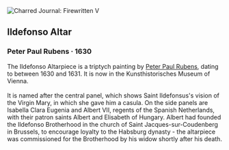 <div class="artwork-of-the-day">
  <div class="container">
    <div class="img-wrapper">
      <img
        src="https://uploads4.wikiart.org/images/peter-paul-rubens/ildefonso-altar.jpg!Large.jpg"
        alt="Charred Journal: Firewritten V" />
    </div>
    <div class="artwork-detail">
      <div class="artwork-origin"> 
        <h2 class="artwork-name">Ildefonso Altar</h2>
        <h3 class="artist">
          Peter Paul Rubens
                    ·  1630
        </h3>
      </div>
      <p class="description">
        <span class="artwork-description-text ng-binding" ng-bind-html="viewModel.ArtworkOfTheDay.Description | unsafe">The Ildefonso Altarpiece is a triptych painting by <a target="_blank" href="/en/peter-paul-rubens">Peter Paul Rubens</a>, dating to between 1630 and 1631. It is now in the Kunsthistorisches Museum of Vienna.
<br>
<br>It is named after the central panel, which shows Saint Ildefonsus's vision of the Virgin Mary, in which she gave him a casula. On the side panels are Isabella Clara Eugenia and Albert VII, regents of the Spanish Netherlands, with their patron saints Albert  and Elisabeth of Hungary. Albert had founded the Ildefonso Brotherhood in the church of Saint Jacques-sur-Coudenberg in Brussels, to encourage loyalty to the Habsburg dynasty - the altarpiece was commissioned for the Brotherhood by his widow shortly after his death.</span>
                        <div class="text-shadow-container" ng-show="showShadow" style=""></div>
      </p>
    </div>
  </div>

</div>
